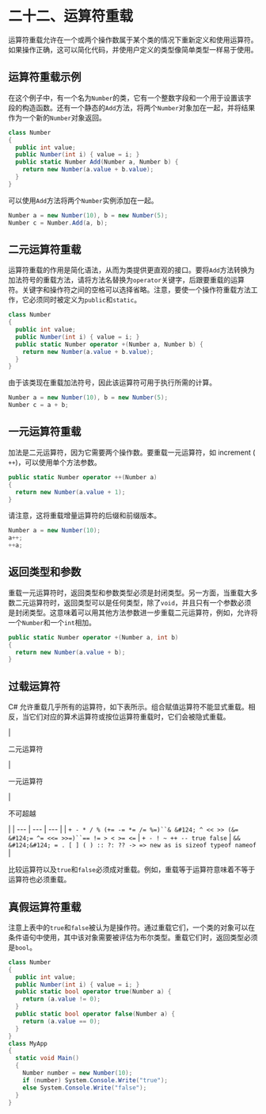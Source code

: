 # 二十二、运算符重载

运算符重载允许在一个或两个操作数属于某个类的情况下重新定义和使用运算符。如果操作正确，这可以简化代码，并使用户定义的类型像简单类型一样易于使用。

## 运算符重载示例

在这个例子中，有一个名为`Number`的类，它有一个整数字段和一个用于设置该字段的构造函数。还有一个静态的`Add`方法，将两个`Number`对象加在一起，并将结果作为一个新的`Number`对象返回。

```cs
class Number
{
  public int value;
  public Number(int i) { value = i; }
  public static Number Add(Number a, Number b) {
    return new Number(a.value + b.value);
  }
}

```

可以使用`Add`方法将两个`Number`实例添加在一起。

```cs
Number a = new Number(10), b = new Number(5);
Number c = Number.Add(a, b);

```

## 二元运算符重载

运算符重载的作用是简化语法，从而为类提供更直观的接口。要将`Add`方法转换为加法符号的重载方法，请将方法名替换为`operator`关键字，后跟要重载的运算符。关键字和操作符之间的空格可以选择省略。注意，要使一个操作符重载方法工作，它必须同时被定义为`public`和`static`。

```cs
class Number
{
  public int value;
  public Number(int i) { value = i; }
  public static Number operator +(Number a, Number b) {
    return new Number(a.value + b.value);
  }
}

```

由于该类现在重载加法符号，因此该运算符可用于执行所需的计算。

```cs
Number a = new Number(10), b = new Number(5);
Number c = a + b;

```

## 一元运算符重载

加法是二元运算符，因为它需要两个操作数。要重载一元运算符，如 increment ( `++`)，可以使用单个方法参数。

```cs
public static Number operator ++(Number a)
{
  return new Number(a.value + 1);
}

```

请注意，这将重载增量运算符的后缀和前缀版本。

```cs
Number a = new Number(10);
a++;
++a;

```

## 返回类型和参数

重载一元运算符时，返回类型和参数类型必须是封闭类型。另一方面，当重载大多数二元运算符时，返回类型可以是任何类型，除了`void`，并且只有一个参数必须是封闭类型。这意味着可以用其他方法参数进一步重载二元运算符，例如，允许将一个`Number`和一个`int`相加。

```cs
public static Number operator +(Number a, int b)
{
  return new Number(a.value + b);
}

```

## 过载运算符

C# 允许重载几乎所有的运算符，如下表所示。组合赋值运算符不能显式重载。相反，当它们对应的算术运算符或按位运算符重载时，它们会被隐式重载。

<colgroup><col class="tcol1 align-left"> <col class="tcol2 align-left"> <col class="tcol3 align-left"></colgroup> 
| 

二元运算符

 | 

一元运算符

 | 

不可超越

 |
| --- | --- | --- |
| `+ - * / % (+= -= *= /= %=)``& &#124; ^ << >> (&= &#124;= ^= <<= >>=)``== != > < >= <=` | `+ - ! ~ ++ -- true false` | `&& &#124;&#124; = . [ ] ( ) :: ?: ?? -> => new as is sizeof typeof nameof` |

比较运算符以及`true`和`false`必须成对重载。例如，重载等于运算符意味着不等于运算符也必须重载。

## 真假运算符重载

注意上表中的`true`和`false`被认为是操作符。通过重载它们，一个类的对象可以在条件语句中使用，其中该对象需要被评估为布尔类型。重载它们时，返回类型必须是`bool`。

```cs
class Number
{
  public int value;
  public Number(int i) { value = i; }
  public static bool operator true(Number a) {
    return (a.value != 0);
  }
  public static bool operator false(Number a) {
    return (a.value == 0);
  }
}
class MyApp
{
  static void Main()
  {
    Number number = new Number(10);
    if (number) System.Console.Write("true");
    else System.Console.Write("false");
  }
}

```